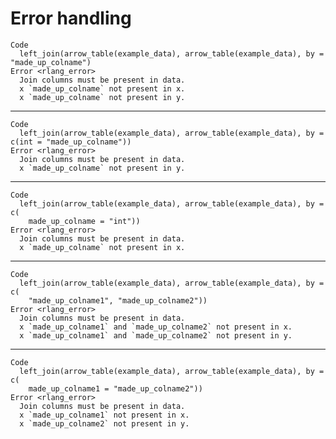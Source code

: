 # Error handling

    Code
      left_join(arrow_table(example_data), arrow_table(example_data), by = "made_up_colname")
    Error <rlang_error>
      Join columns must be present in data.
      x `made_up_colname` not present in x.
      x `made_up_colname` not present in y.

---

    Code
      left_join(arrow_table(example_data), arrow_table(example_data), by = c(int = "made_up_colname"))
    Error <rlang_error>
      Join columns must be present in data.
      x `made_up_colname` not present in y.

---

    Code
      left_join(arrow_table(example_data), arrow_table(example_data), by = c(
        made_up_colname = "int"))
    Error <rlang_error>
      Join columns must be present in data.
      x `made_up_colname` not present in x.

---

    Code
      left_join(arrow_table(example_data), arrow_table(example_data), by = c(
        "made_up_colname1", "made_up_colname2"))
    Error <rlang_error>
      Join columns must be present in data.
      x `made_up_colname1` and `made_up_colname2` not present in x.
      x `made_up_colname1` and `made_up_colname2` not present in y.

---

    Code
      left_join(arrow_table(example_data), arrow_table(example_data), by = c(
        made_up_colname1 = "made_up_colname2"))
    Error <rlang_error>
      Join columns must be present in data.
      x `made_up_colname1` not present in x.
      x `made_up_colname2` not present in y.


